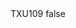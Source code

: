<?xml version="1.0" encoding="UTF-8"?>
<CustomMetadata xmlns="http://soap.sforce.com/2006/04/metadata">
    <label>TXU109</label>
    <protected>false</protected>
</CustomMetadata>
